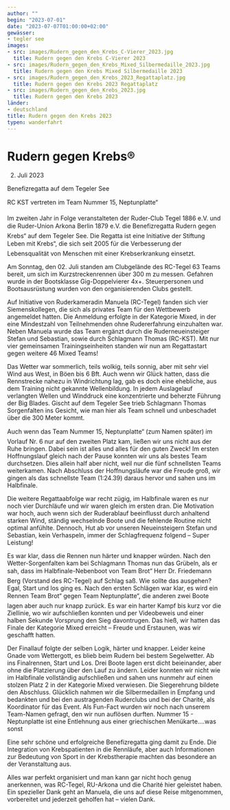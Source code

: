 ```yaml
---
author: ""
begin: "2023-07-01"
date: "2023-07-07T01:00:00+02:00"
gewässer: 
- tegler see
images:
- src: images/Rudern_gegen_den_Krebs_C-Vierer_2023.jpg
  title: Rudern gegen den Krebs C-Vierer 2023
- src: images/Rudern_gegen_den_Krebs_Mixed_Silbermedaille_2023.jpg
  title: Rudern gegen den Krebs Mixed Silbermedaille 2023
- src: images/Rudern_gegen_den_Krebs_2023_Regattaplatz.jpg
  title: Rudern gegen den Krebs 2023 Regattaplatz
- src: images/Rudern_gegen_den_Krebs_2023.jpg
  title: Rudern gegen den Krebs 2023
länder:
- deutschland
title: Rudern gegen den Krebs 2023
typen: wanderfahrt
---
```


# Rudern gegen Krebs®


02. Juli 2023

Benefizregatta auf dem Tegeler See

RC KST vertreten im Team Nummer 15, Neptunplatte“

Im zweiten Jahr in Folge veranstalteten der Ruder-Club Tegel 1886 e.V. und die Ruder-Union Arkona Berlin 1879 e.V. die Benefizregatta Rudern gegen Krebs“ auf dem Tegeler See. Die Regatta ist eine Initiative der Stiftung Leben mit Krebs“, die sich seit 2005 für die Verbesserung der Lebensqualität von Menschen mit einer Krebserkrankung einsetzt.

Am Sonntag, den 02. Juli standen am Clubgelände des RC-Tegel 63 Teams bereit, um sich im Kurzstreckenrennen über 300 m zu messen. Gefahren wurde in der Bootsklasse Gig-Doppelvierer 4x+. Steuerpersonen und Bootsausrüstung wurden von den organisierenden Clubs gestellt.

Auf Initiative von Ruderkameradin Manuela (RC-Tegel) fanden sich vier Siemenskollegen, die sich als privates Team für den Wettbewerb angemeldet hatten. Die Anmeldung erfolgte in der Kategorie Mixed, in der eine Mindestzahl von Teilnehmenden ohne Rudererfahrung einzuhalten war. Neben Manuela wurde das Team ergänzt durch die Ruderneueinsteiger Stefan und Sebastian, sowie durch Schlagmann Thomas (RC-KST). Mit nur vier gemeinsamen Trainingseinheiten standen wir nun am Regattastart gegen weitere 46 Mixed Teams!

Das Wetter war sommerlich, teils wolkig, teils sonnig, aber mit sehr viel Wind aus West, in Böen bis 6 Bft. Auch wenn wir Glück hatten, dass die Rennstrecke nahezu in Windrichtung lag, gab es doch eine ehebliche, aus dem Training nicht gekannte Wellenbildung. In jedem Auslagelauf verlangten Wellen und Winddruck eine konzentrierte und beherzte Führung der Big Blades. Gischt auf dem Tegeler See trieb Schlagmann Thomas Sorgenfalten ins Gesicht, wie man hier als Team schnell und unbeschadet über die 300 Meter kommt.

Auch wenn das Team Nummer 15, Neptunplatte“ (zum Namen später) im Vorlauf Nr. 6 nur auf den zweiten Platz kam, ließen wir uns nicht aus der Ruhe bringen. Dabei sein ist alles und alles für den guten Zweck! Im ersten Hoffnungslauf gleich nach der Pause konnten wir uns als bestes Team durchsetzen. Dies allein half aber nicht, weil nur die fünf schnellsten Teams weiterkamen. Nach Abschluss der Hoffnungsläufe war die Freude groß, wir gingen als das schnellste Team (1:24.39) daraus hervor und sahen uns im Halbfinale.

Die weitere Regattaabfolge war recht zügig, im Halbfinale waren es nur noch vier Durchläufe und wir waren gleich im ersten dran. Die Motivation war hoch, auch wenn sich der Ruderablauf beeinflusst durch anhaltend starken Wind, ständig wechselnde Boote und die fehlende Routine nicht optimal anfühlte. Dennoch, Hut ab vor unseren Neueinsteigern Stefan und Sebastian, kein Verhaspeln, immer der Schlagfrequenz folgend – Super Leistung!

Es war klar, dass die Rennen nun härter und knapper würden. Nach den Wetter-Sorgenfalten kam bei Schlagmann Thomas nun das Grübeln, als er sah, dass im Halbfinale-Nebenboot von Team Brot“ Herr Dr. Friedemann Berg (Vorstand des RC-Tegel) auf Schlag saß. Wie sollte das ausgehen? Egal, Start und los ging es. Nach den ersten Schlägen war klar, es wird ein Rennen Team Brot“ gegen Team Neptunplatte“, die anderen zwei Boote lagen aber auch nur knapp zurück. Es war ein harter Kampf bis kurz vor die Ziellinie, wo wir aufschließen konnten und per Videobeweis und einer halben Sekunde Vorsprung den Sieg davontrugen. Das hieß, wir hatten das Finale der Kategorie Mixed erreicht – Freude und Erstaunen, was wir geschafft hatten.

Der Finallauf folgte der selben Logik, härter und knapper. Leider keine Gnade vom Wettergott, es blieb beim Rudern bei bestem Segelwetter. Ab ins Finalrennen, Start und Los. Drei Boote lagen erst dicht beieinander, aber ohne die Platzierung über den Lauf zu ändern. Leider konnten wir nicht wie im Halbfinale vollständig aufschließen und sahen uns nunmehr auf einen stolzen Platz 2 in der Kategorie Mixed verwiesen. Die Siegerehrung bildete den Abschluss. Glücklich nahmen wir die Silbermedaillen in Empfang und bedankten und bei den austragenden Ruderclubs und bei der Charité, als Koordinator für das Event. Als Fun-Fact wurden wir noch nach unserem Team-Namen gefragt, den wir nun auflösen durften. Nummer 15 - Neptunplatte ist eine Entlehnung aus einer griechischen Menükarte….was sonst 

Eine sehr schöne und erfolgreiche Benefizregatta ging damit zu Ende. Die Integration von Krebspatienten in die Rennläufe, aber auch Informationen zur Bedeutung von Sport in der Krebstherapie machten das besondere an der Veranstaltung aus.

Alles war perfekt organisiert und man kann gar nicht hoch genug anerkennen, was RC-Tegel, RU-Arkona und die Charité hier geleistet haben. Ein spezieller Dank geht an Manuela, die uns auf diese Reise mitgenommen, vorbereitet und jederzeit geholfen hat – vielen Dank.
